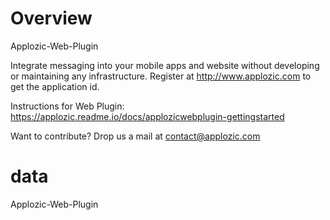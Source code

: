 # Overview
Applozic-Web-Plugin


Integrate messaging into your mobile apps and website without developing or maintaining any infrastructure. Register at http://www.applozic.com to get the application id.

Instructions for Web Plugin: https://applozic.readme.io/docs/applozicwebplugin-gettingstarted

Want to contribute? Drop us a mail at contact@applozic.com


# data
Applozic-Web-Plugin







